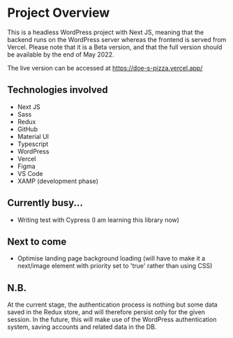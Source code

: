 # Project Overview

This is a headless WordPress project with Next JS, meaning that the backend runs on the WordPress server whereas the frontend is served from Vercel. Please note that it is a Beta version, and that the full version should be available by the end of May 2022.

The live version can be accessed at https://doe-s-pizza.vercel.app/

## Technologies involved
- Next JS 
- Sass 
- Redux
- GitHub
- Material UI
- Typescript
- WordPress
- Vercel
- Figma
- VS Code
- XAMP (development phase)


## Currently busy...
- Writing test with Cypress (I am learning this library now)

## Next to come
- Optimise landing page background loading (will have to make it a next/image element with priority set to 'true' rather than using CSS)

## N.B.
At the current stage, the authentication process is nothing but some data saved in the Redux store, and will therefore persist only for the given session. In the future, this will make use of the WordPress authentication system, saving accounts and related data in the DB.


